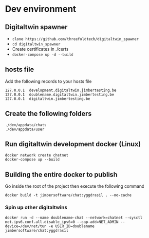 # Dev environment

## Digitaltwin spawner

- `clone https://github.com/threefoldtech/digitaltwin_spawner`
- `cd digitaltwin_spawner`
- Create certificates in ./certs
- `docker-compose up -d --build`

## hosts file

Add the following records to your hosts file

```
127.0.0.1  development.digitaltwin.jimbertesting.be
127.0.0.1  doublename.digitaltwin.jimbertesting.be
127.0.0.1  digitaltwin.jimbertesting.be
```

## Create the following folders

```
./dev/appdata/chats
./dev/appdata/user
```

## Run digitaltwin development docker (Linux)

```
docker network create chatnet
docker-compose up --build
```

## Building the entire docker to publish

Go inside the root of the project then execute the following command

```
docker build -t jimbersoftware/chat:yggdrasil . --no-cache
```

### Spin up other digitaltwins

```
docker run -d --name doublename-chat --network=chatnet --sysctl net.ipv6.conf.all.disable_ipv6=0 --cap-add=NET_ADMIN --device=/dev/net/tun -e USER_ID=doublename jimbersoftware/chat:yggdrasil
```
